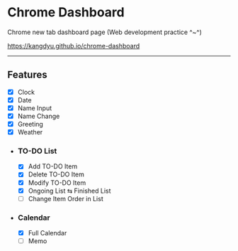 # Chrome Dashboard

Chrome new tab dashboard page (Web development practice ^~^)

https://kangdyu.github.io/chrome-dashboard

---

## Features

- [x] Clock
- [x] Date
- [x] Name Input
- [x] Name Change
- [x] Greeting
- [x] Weather
  
- ### TO-DO List
  - [x] Add TO-DO Item
  - [x] Delete TO-DO Item
  - [x] Modify TO-DO Item
  - [x] Ongoing List ⇆ Finished List
  - [ ] Change Item Order in List

- ### Calendar
  - [x] Full Calendar
  - [ ] Memo